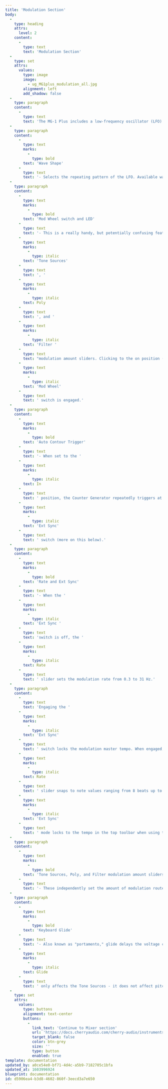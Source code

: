 ```yaml
---
title: 'Modulation Section'
body:
  -
    type: heading
    attrs:
      level: 2
    content:
      -
        type: text
        text: 'Modulation Section'
  -
    type: set
    attrs:
      values:
        type: image
        image:
          - ug_MG1plus_modulation_all.jpg
        alignment: left
        add_shadow: false
  -
    type: paragraph
    content:
      -
        type: text
        text: 'The MG-1 Plus includes a low-frequency oscillator (LFO) that generates sub-audio range signals intended for modulation purposes.'
  -
    type: paragraph
    content:
      -
        type: text
        marks:
          -
            type: bold
        text: 'Wave Shape'
      -
        type: text
        text: '- Selects the repeating pattern of the LFO. Available waveforms are triangle, square, and random. Only one waveform is available at any time.'
  -
    type: paragraph
    content:
      -
        type: text
        marks:
          -
            type: bold
        text: 'Mod Wheel switch and LED'
      -
        type: text
        text: '- This is a really handy, but potentially confusing feature, so don’t skim this section. If the switch is in the off position (left), the LFO is always “on.” Its effects will be immediately audible by moving the '
      -
        type: text
        marks:
          -
            type: italic
        text: 'Tone Sources'
      -
        type: text
        text: ', '
      -
        type: text
        marks:
          -
            type: italic
        text: Poly
      -
        type: text
        text: ', and '
      -
        type: text
        marks:
          -
            type: italic
        text: 'Filter '
      -
        type: text
        text: "modulation amount sliders. Clicking to the on position (right, LED lit) enables control of modulation depth with an external keyboard controller mod wheel. If the mod wheel is all the way down, modulation depth is zero. This makes setting up a mod wheel to add vibrato or wah effects very easy.\_If it seems like the LFO isn't working, check if the "
      -
        type: text
        marks:
          -
            type: italic
        text: 'Mod Wheel'
      -
        type: text
        text: ' switch is engaged.'
  -
    type: paragraph
    content:
      -
        type: text
        marks:
          -
            type: bold
        text: 'Auto Contour Trigger'
      -
        type: text
        text: '- When set to the '
      -
        type: text
        marks:
          -
            type: italic
        text: In
      -
        type: text
        text: ' position, the Counter Generator repeatedly triggers at the current Modulation rate. This is particularly useful when used in a DAW and combined with the '
      -
        type: text
        marks:
          -
            type: italic
        text: 'Ext Sync'
      -
        type: text
        text: ' switch (more on this below).'
  -
    type: paragraph
    content:
      -
        type: text
        marks:
          -
            type: bold
        text: 'Rate and Ext Sync'
      -
        type: text
        text: '- When the '
      -
        type: text
        marks:
          -
            type: italic
        text: 'Ext Sync '
      -
        type: text
        text: 'switch is off, the '
      -
        type: text
        marks:
          -
            type: italic
        text: Rate
      -
        type: text
        text: ' slider sets the modulation rate from 0.3 to 31 Hz.'
  -
    type: paragraph
    content:
      -
        type: text
        text: 'Engaging the '
      -
        type: text
        marks:
          -
            type: italic
        text: 'Ext Sync'
      -
        type: text
        text: ' switch locks the modulation master tempo. When engaged, the '
      -
        type: text
        marks:
          -
            type: italic
        text: Rate
      -
        type: text
        text: ' slider snaps to note values ranging from 8 beats up to 1/64th note triplets. '
      -
        type: text
        marks:
          -
            type: italic
        text: 'Ext Sync'
      -
        type: text
        text: ' mode locks to the tempo in the top toolbar when using the DCO-106 standalone version, or to the current project tempo when the plug-in version is used in a DAW.'
  -
    type: paragraph
    content:
      -
        type: text
        marks:
          -
            type: bold
        text: 'Tone Sources, Poly, and Filter modulation amount sliders'
      -
        type: text
        text: '- These independently set the amount of modulation routed to the Tone Sources, Poly, and Filter sections respectively. Setting moderate but different amounts of modulation to the Tone Sources and Poly sections is particularly useful for creating naturally chorused sounds using both sections. '
  -
    type: paragraph
    content:
      -
        type: text
        marks:
          -
            type: bold
        text: 'Keyboard Glide'
      -
        type: text
        text: '- Also known as "portamento," glide delays the voltage change between pitches for a sliding effect. Keyboard '
      -
        type: text
        marks:
          -
            type: italic
        text: Glide
      -
        type: text
        text: ' only affects the Tone Sources - it does not affect pitches in the Poly section. '
  -
    type: set
    attrs:
      values:
        type: buttons
        alignment: text-center
        buttons:
          -
            link_text: 'Continue to Mixer section'
            url: 'https://docs.cherryaudio.com/cherry-audio/instruments/mg_1_plus/mixer-section'
            target_blank: false
            color: btn-grey
            size: ''
            type: button
            enabled: true
template: documentation
updated_by: a0ce54e0-bf71-4d4c-a5b9-7182705c1bfa
updated_at: 1603996924
blueprint: documentation
id: d5906ea4-b3d8-4602-860f-3eecd3a7e650
---
```

